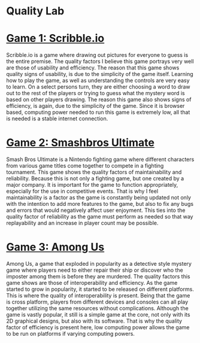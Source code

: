 # Quality Lab
# <ins> Game 1: Scribble.io </ins>
   Scribble.io is a game where drawing out pictures for everyone to guess is the entire premise. The quality factors I believe this game portrays very well are those of usability and efficiency. The reason that this game shows quality signs of usability, is due to the simplicity of the game itself. Learning how to play the game, as well as understanding the controls are very easy to learn. On a select persons turn, they are either choosing a word to draw out to the rest of the players or trying to guess what the mystery word is based on other players drawing. The reason this game also shows signs of efficiency, is again, due to the simplicity of the game. Since it is browser based, computing power needed to run this game is extremely low, all that is needed is a stable internet connection.  
# <ins> Game 2: Smashbros Ultimate </ins>
  Smash Bros Ultimate is a Nintendo fighting game where different characters from various game titles come together to compete in a fighting tournament. This game shows the quality factors of maintainability and reliability. Because this is not only a fighting game, but one created by a major company. It is important for the game to function appropriately, especially for the use in competitive events. That is why I feel maintainability is a factor as the game is constantly being updated not only with the intention to add more features to the game, but also to fix any bugs and errors that would negatively affect user enjoyment. This ties into the quality factor of reliability as the game must perform as needed so that way replayability and an increase in player count may be possible.  
# <ins> Game 3: Among Us </ins>
  Among Us, a game that exploded in popularity as a detective style mystery game where players need to either repair their ship or discover who the imposter among them is before they are murdered. The quality factors this game shows are those of interoperability and efficiency. As the game started to grow in popularity, it started to be released on different platforms. This is where the quality of interoperability is present. Being that the game is cross platform, players from different devices and consoles can all play together utilizing the same resources without complications. Although the game is vastly popular, it still is a simple game at the core, not only with its 2D graphical designs, but also with its software. That is why the quality factor of efficiency is present here, low computing power allows the game to be run on platforms if varying computing powers.
